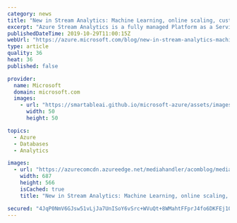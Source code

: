```yaml
---
category: news
title: "New in Stream Analytics: Machine Learning, online scaling, custom code, and more"
excerpt: "Azure Stream Analytics is a fully managed Platform as a Service (PaaS) that supports thousands of mission-critical customer applications powered by real-time insights. Out-of-the-box integration with numerous other Azure services enables developers and data engineers to build high-performance, hot-path"
publishedDateTime: 2019-10-29T11:00:15Z
webUrl: "https://azure.microsoft.com/blog/new-in-stream-analytics-machine-learning-online-scaling-custom-code-and-more/"
type: article
quality: 36
heat: 36
published: false

provider:
  name: Microsoft
  domain: microsoft.com
  images:
    - url: "https://smartableai.github.io/microsoft-azure/assets/images/organizations/microsoft.com-50x50.jpg"
      width: 50
      height: 50

topics:
  - Azure
  - Databases
  - Analytics

images:
  - url: "https://azurecomcdn.azureedge.net/mediahandler/acomblog/media/Default/blog/c9413dba-4493-451c-a062-aa6e7b82bbcd.png"
    width: 687
    height: 566
    isCached: true
    title: "New in Stream Analytics: Machine Learning, online scaling, custom code, and more"

secured: "4JqP0NmV6GJsw51vLjJa7UnISoY6vSrc+WVuQt+8WMahtFFprJ4fo6DKFEj10bt+jKEzD+vwle9HQFOYaQpGjuNDxxQvgOV9siMS25pJHMywqGxqAUW9v2b6a9KJYdGevVEcNUsaRfp6rN2EAYCuUdEAyd/QxJECDkWKCwz/UM/UL2uOY8OQyy5r4RsMWRUh335FDJqf4Ih5lBrX3gYm+Fp0s5LY7TIfGDs3JOGAP298PdxX+PwbgwuyE6K7EB5cUyeKtrnM7y0tyV7YeqBxhl4TGq3mEsLQEOb8EVf9Jglmr1D4v0YjdPsWNog/Oev7FSlqaXl+uhDEIWXvSUluTg==;rBkVliu+odUEsrllzPL/Lg=="
---
```


